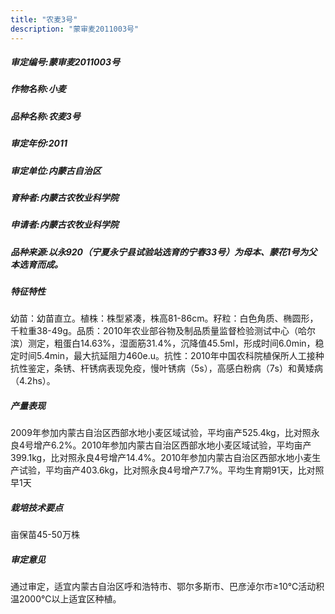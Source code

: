 ```yaml
---
title: "农麦3号"
description: "蒙审麦2011003号"
---
```

##### 审定编号:蒙审麦2011003号

##### 作物名称:小麦

##### 品种名称:农麦3号

##### 审定年份:2011

##### 审定单位:内蒙古自治区

##### 育种者:内蒙古农牧业科学院

##### 申请者:内蒙古农牧业科学院

##### 品种来源:以永920（宁夏永宁县试验站选育的宁春33号）为母本、蒙花1号为父本选育而成。

##### 特征特性
幼苗：幼苗直立。植株：株型紧凑，株高81-86cm。籽粒：白色角质、椭圆形，千粒重38-49g。品质：2010年农业部谷物及制品质量监督检验测试中心（哈尔滨）测定，粗蛋白14.63%，湿面筋31.4%，沉降值45.5ml，形成时间6.0min，稳定时间5.4min，最大抗延阻力460e.u。抗性：2010年中国农科院植保所人工接种抗性鉴定，条锈、杆锈病表现免疫，慢叶锈病（5s），高感白粉病（7s）和黄矮病（4.2hs）。

##### 产量表现
2009年参加内蒙古自治区西部水地小麦区域试验，平均亩产525.4kg，比对照永良4号增产6.2%。2010年参加内蒙古自治区西部水地小麦区域试验，平均亩产399.1kg，比对照永良4号增产14.4%。2010年参加内蒙古自治区西部水地小麦生产试验，平均亩产403.6kg，比对照永良4号增产7.7%。平均生育期91天，比对照早1天

##### 栽培技术要点
亩保苗45-50万株

##### 审定意见
通过审定，适宜内蒙古自治区呼和浩特市、鄂尔多斯市、巴彦淖尔市≥10℃活动积温2000℃以上适宜区种植。
